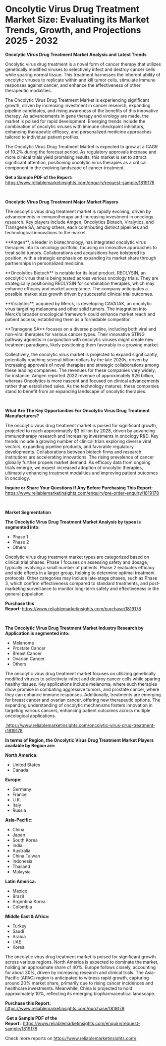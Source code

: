 <p><h1>Oncolytic Virus Drug Treatment Market Size: Evaluating its Market Trends, Growth, and Projections 2025 - 2032</h1></p><p><strong>Oncolytic Virus Drug Treatment Market Analysis and Latest Trends</strong></p>
<p><p>Oncolytic virus drug treatment is a novel form of cancer therapy that utilizes genetically modified viruses to selectively infect and destroy cancer cells while sparing normal tissue. This treatment harnesses the inherent ability of oncolytic viruses to replicate within and kill tumor cells, stimulate immune responses against cancer, and enhance the effectiveness of other therapeutic modalities. </p><p>The Oncolytic Virus Drug Treatment Market is experiencing significant growth, driven by increasing investment in cancer research, expanding pipeline candidates, and rising awareness of the benefits of this innovative therapy. As advancements in gene therapy and virology are made, the market is poised for rapid development. Emerging trends include the combination of oncolytic viruses with immune checkpoint inhibitors, enhancing therapeutic efficacy, and personalized medicine approaches tailored to individual patient profiles.</p><p>The Oncolytic Virus Drug Treatment Market is expected to grow at a CAGR of 10.2% during the forecast period. As regulatory approvals increase and more clinical trials yield promising results, this market is set to attract significant attention, positioning oncolytic virus therapies as a critical component in the evolving landscape of cancer treatment.</p></p>
<p><strong>Get a Sample PDF of the Report:&nbsp;</strong> <a href="https://www.reliablemarketinsights.com/enquiry/request-sample/1819178?utm_campaign=3015&utm_medium=2&utm_source=Github&utm_content=ia&utm_term=09032025&utm_id=oncolytic-virus-drug-treatment">https://www.reliablemarketinsights.com/enquiry/request-sample/1819178</a></p>
<p>&nbsp;</p>
<p><strong>Oncolytic Virus Drug Treatment Major Market Players</strong></p>
<p><p>The oncolytic virus drug treatment market is rapidly evolving, driven by advancements in immunotherapy and increasing investment in oncology research. Key players include Amgen, Oncolytics Biotech, Viralytics, and Transgene SA, among others, each contributing distinct pipelines and technological innovations to the market.</p><p>**Amgen**, a leader in biotechnology, has integrated oncolytic virus therapies into its oncology portfolio, focusing on innovative approaches to treat solid tumors. Collaborations and acquisitions have bolstered its position, with a strategic emphasis on expanding its market share through partnerships in personalized medicine.</p><p>**Oncolytics Biotech** is notable for its lead product, REOLYSIN, an oncolytic virus that is being tested across various oncology trials. They are strategically positioning REOLYSIN for combination therapies, which may enhance efficacy and market acceptance. The company anticipates a possible market size growth driven by successful clinical trial outcomes.</p><p>**Viralytics**, acquired by Merck, is developing CAVATAK, an oncolytic virus targeting melanoma and other solid tumors. The integration into Merck’s broader oncological framework could enhance market reach and patient access, establishing them as a formidable competitor.</p><p>**Transgene SA** focuses on a diverse pipeline, including both viral and non-viral therapies for various cancer types. Their innovative STING pathway agonists in conjunction with oncolytic viruses might create new treatment paradigms, likely positioning them favorably in a growing market.</p><p>Collectively, the oncolytic virus market is projected to expand significantly, potentially reaching several billion dollars by the late 2020s, driven by increasing approvals of novel therapies and strategic collaborations among these leading companies. The revenues for these companies vary widely; for instance, Amgen reported 2022 revenue of approximately $26 billion, whereas Oncolytics is more nascent and focused on clinical advancements rather than established sales. As the technology matures, these companies stand to benefit from an expanding landscape of oncolytic therapies.</p></p>
<p>&nbsp;</p>
<p><strong>What Are The Key Opportunities For Oncolytic Virus Drug Treatment Manufacturers?</strong></p>
<p><p>The oncolytic virus drug treatment market is poised for significant growth, projected to reach approximately $3 billion by 2028, driven by advancing immunotherapy research and increasing investments in oncology R&D. Key trends include a growing number of clinical trials exploring diverse viral vectors, expanding pipeline products, and favorable regulatory developments. Collaborations between biotech firms and research institutions are accelerating innovations. The rising prevalence of cancer globally further propels market demand. As efficacy data from ongoing trials emerge, we expect increased adoption of oncolytic therapies, ultimately enhancing treatment modalities and improving patient outcomes in oncology.</p></p>
<p><strong>Inquire or Share Your Questions If Any Before Purchasing This Report:</strong> <a href="https://www.reliablemarketinsights.com/enquiry/pre-order-enquiry/1819178?utm_campaign=3015&utm_medium=2&utm_source=Github&utm_content=ia&utm_term=09032025&utm_id=oncolytic-virus-drug-treatment">https://www.reliablemarketinsights.com/enquiry/pre-order-enquiry/1819178</a></p>
<p>&nbsp;</p>
<p><strong>Market Segmentation</strong></p>
<p><strong>The Oncolytic Virus Drug Treatment Market Analysis by types is segmented into:</strong></p>
<p><ul><li>Phase 1</li><li>Phase 2</li><li>Others</li></ul></p>
<p><p>Oncolytic virus drug treatment market types are categorized based on clinical trial phases. Phase 1 focuses on assessing safety and dosage, typically involving a small number of patients. Phase 2 evaluates efficacy and side effects in a larger group, helping to determine optimal treatment protocols. Other categories may include late-stage phases, such as Phase 3, which confirm effectiveness compared to standard treatments, and post-marketing surveillance to monitor long-term safety and effectiveness in the general population.</p></p>
<p><strong>Purchase this Report:&nbsp;</strong><a href="https://www.reliablemarketinsights.com/purchase/1819178?utm_campaign=3015&utm_medium=2&utm_source=Github&utm_content=ia&utm_term=09032025&utm_id=oncolytic-virus-drug-treatment">https://www.reliablemarketinsights.com/purchase/1819178</a></p>
<p>&nbsp;</p>
<p><strong>The Oncolytic Virus Drug Treatment Market Industry Research by Application is segmented into:</strong></p>
<p><ul><li>Melanoma</li><li>Prostate Cancer</li><li>Breast Cancer</li><li>Ovarian Cancer</li><li>Others</li></ul></p>
<p><p>The oncolytic virus drug treatment market focuses on utilizing genetically modified viruses to selectively infect and destroy cancer cells while sparing healthy tissues. Key applications include melanoma, where such therapies show promise in combating aggressive tumors, and prostate cancer, where they can enhance immune responses. Additionally, treatments are emerging for breast cancer and ovarian cancer, offering new therapeutic options. The expanding understanding of oncolytic mechanisms fosters innovation in targeting various cancers, enhancing patient outcomes across multiple oncological applications.</p></p>
<p><a href="https://www.reliablemarketinsights.com/oncolytic-virus-drug-treatment-r1819178?utm_campaign=3015&utm_medium=2&utm_source=Github&utm_content=ia&utm_term=09032025&utm_id=oncolytic-virus-drug-treatment">&nbsp;https://www.reliablemarketinsights.com/oncolytic-virus-drug-treatment-r1819178</a></p>
<p><strong>In terms of Region, the Oncolytic Virus Drug Treatment Market Players available by Region are:</strong></p>
<p>
    <p> <strong> North America: </strong>
        <ul>
            <li>United States</li>
            <li>Canada</li>
        </ul>
        </p> 
    <p> <strong> Europe: </strong>
        <ul>
            <li>Germany</li>
            <li>France</li>
            <li>U.K.</li>
            <li>Italy</li>
            <li>Russia</li>
        </ul>
        </p> 
    <p> <strong> Asia-Pacific: </strong>
        <ul>
            <li>China</li>
            <li>Japan</li>
            <li>South Korea</li>
            <li>India</li>
            <li>Australia</li>
            <li>China Taiwan</li>
            <li>Indonesia</li>
            <li>Thailand</li>
            <li>Malaysia</li>
        </ul>
        </p> 
    <p> <strong> Latin America: </strong>
        <ul>
            <li>Mexico</li>
            <li>Brazil</li>
            <li>Argentina Korea</li>
            <li>Colombia</li>
        </ul>
        </p> 
    <p> <strong> Middle East & Africa: </strong>
        <ul>
            <li>Turkey</li>
            <li>Saudi</li>
            <li>Arabia</li>
            <li>UAE</li>
            <li>Korea</li>
        </ul>
    </p>
    </p>
<p><p>The oncolytic virus drug treatment market is poised for significant growth across various regions. North America is expected to dominate the market, holding an approximate share of 40%. Europe follows closely, accounting for about 30%, driven by increasing research and clinical trials. The Asia-Pacific (APAC) region is anticipated to witness rapid growth, capturing around 20% market share, primarily due to rising cancer incidences and healthcare investments. Meanwhile, China is projected to hold approximately 10%, reflecting its emerging biopharmaceutical landscape.</p></p>
<p><strong>Purchase this Report: </strong><a href="https://www.reliablemarketinsights.com/purchase/1819178?utm_campaign=3015&utm_medium=2&utm_source=Github&utm_content=ia&utm_term=09032025&utm_id=oncolytic-virus-drug-treatment">https://www.reliablemarketinsights.com/purchase/1819178</a></p>
<p>&nbsp;<strong>Get a Sample PDF of the Report:&nbsp;&nbsp;</strong><a href="https://www.reliablemarketinsights.com/enquiry/request-sample/1819178?utm_campaign=3015&utm_medium=2&utm_source=Github&utm_content=ia&utm_term=09032025&utm_id=oncolytic-virus-drug-treatment">https://www.reliablemarketinsights.com/enquiry/request-sample/1819178</a></p>
<p><strong></strong></p>
<p>Check more reports on <a href="https://www.reliablemarketinsights.com/?utm_campaign=3015&utm_medium=2&utm_source=Github&utm_content=ia&utm_term=09032025&utm_id=oncolytic-virus-drug-treatment">https://www.reliablemarketinsights.com/</a></p>